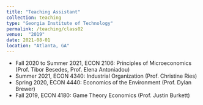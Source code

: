 ```yaml
---
title: "Teaching Assistant"
collection: teaching
type: "Georgia Institute of Technology"
permalink: /teaching/class02
venue:  "2019"
date: 2021-08-01
location: "Atlanta, GA"
---
```

* Fall 2020 to Summer 2021, ECON 2106: Principles of Microeconomics (Prof. Tibor Besedes, Prof. Elena Antoniadou)
* Summer 2021, ECON 4340: Industrial Organization (Prof. Christine Ries)
* Spring 2020, ECON 4440: Economics of the Environment (Prof. Dylan Brewer) 
* Fall 2019, ECON 4180: Game Theory Economics (Prof. Justin Burkett) 
